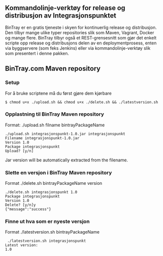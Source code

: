 ## Kommandolinje-verktøy for release og distribusjon av Integrasjonspunktet

BinTray er en gratis tjeneste i skyen for kontinuerlig release og distribusjon. Den tilbyr mange ulike typer repositories slik som Maven, 
Vagrant, Docker og mange flere. BinTray tilbyr også et REST-grensesnitt som gjør det enkelt scripte opp release og distribusjons delen 
av en deploymentprosess, enten via byggservere (som feks Jenkins) eller via kommandolinje-verktøy slik som presentert i denne pakken.

## BinTray.com Maven repository

### Setup

For å bruke scriptene må du først gjøre dem kjørbare

```shell
$ chmod u+x ./upload.sh && chmod u+x ./delete.sh && ./latestversion.sh
```

### Opplastning til BinTray Maven repository

Format: ./upload.sh filname bintrayPackageName

```shell
./upload.sh integrasjonspunkt-1.0.jar integrasjonspunkt
Filename integrasjonspunkt-1.0.jar
Version 1.0
Package integrasjonspunkt
Upload? [y/n]
```

Jar version will be automatically extracted from the filename.

### Slette en versjon i BinTray Maven repository

Format ./delete.sh bintrayPackageName version

```shell
./delete.sh integrasjonspunkt 1.0
Package integrasjonspunkt
Version 1.0
Delete? [y/n]y
{"message":"success"}
```

### Finne ut hva som er nyeste versjon

 Format ./latestversion.sh bintrayPackageName

```shell
 ./latestversion.sh integrasjonspunkt
Latest version: 
1.0
```
